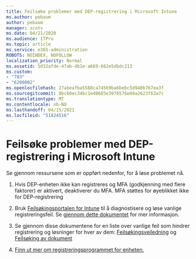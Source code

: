 ```yaml
---
title: Feilsøke problemer med DEP-registrering i Microsoft Intune
ms.author: pebaum
author: pebaum
manager: scotv
ms.date: 04/21/2020
ms.audience: ITPro
ms.topic: article
ms.service: o365-administration
ROBOTS: NOINDEX, NOFOLLOW
localization_priority: Normal
ms.assetid: 5d32afde-47ab-4b1e-a669-662e5dbdc213
ms.custom:
- "783"
- "6200002"
ms.openlocfilehash: 27abeafba5588ca74569ba6bebc5d940b767ea3f
ms.sourcegitcommit: 8bc60ec34bc1e40685e3976576e04a2623f63a7c
ms.translationtype: MT
ms.contentlocale: nb-NO
ms.lasthandoff: 04/15/2021
ms.locfileid: "51824516"
---
```

# <a name="troubleshoot-issues-with-dep-enrollment-in-microsoft-intune"></a>Feilsøke problemer med DEP-registrering i Microsoft Intune

Se gjennom ressursene som er oppført nedenfor, for å løse problemet nå.
  
1. Hvis DEP-enheten ikke kan registreres og MFA (godkjenning med flere faktorer) er aktivert, deaktiverer du MFA. MFA støttes for øyeblikket ikke for DEP-registrering

2. Bruk [Feilsøkingsportalen for Intune](https://devicemanagement.microsoft.com/#blade/Microsoft_Intune_DeviceSettings/TroubleshootBlade) til å diagnostisere og løse vanlige registreringsfeil. Se [gjennom dette dokumentet](https://docs.microsoft.com/intune/help-desk-operators) for mer informasjon.

3. Se gjennom disse dokumentene for en liste over vanlige feil som hindrer registrering og løsninger for hver av dem: [Feilsøkingsveiledning](https://support.microsoft.com/help/4039809/troubleshooting-ios-device-enrollment-in-intune) og [Feilsøking av dokument](https://docs.microsoft.com/troubleshoot/mem/intune/troubleshoot-device-enrollment-in-intune)

4. [Finn ut mer om registreringsprogrammet for enheten.](https://docs.microsoft.com/intune/device-enrollment-program-enroll-ios)
